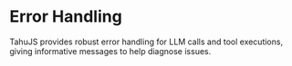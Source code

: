 # Error Handling

TahuJS provides robust error handling for LLM calls and tool executions, giving informative messages to help diagnose issues.